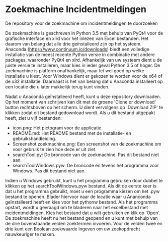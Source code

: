 # Zoekmachine Incidentmeldingen
De repository voor de zoekmachine om incidentmeldingen te doorzoeken

De zoekmachine is geschreven in Python 3.5 met behulp van PyQt4 voor de grafische interface en xlrd voor het inlezen van Excel bestanden. Het daarom van belang dat alle drie geïnstalleerd zijn op het systeem.
Anaconda (https://www.continuum.io/downloads) biedt een volledige installatie van de meest recente Python versie in combinatie met andere packages, waaronder PyQt4 en xlrd. Afhankelijk van uw systeem dient u de juiste versie te installeren, maar kies in ieder geval Python 3.5 of hoger. De zoekmachine is platform onafhankelijk, maar let wel goed op welke installatie u kiest. Voor Windows dient er gekozen te worden voor de x64 of de x32 installatie. Daarnaast is het van belang dat u Anaconda installeert op een locatie die u later makkelijk terug kunt vinden.

Nadat u Anaconda geïnstalleerd heeft, kunt u deze repository downloaden. Op het moment van schrijven kan dit met de groene 'Clone or download' button rechtsboven op het scherm. U dient vervolgens op 'Download ZIP' te klikken zodat dit bestand gedownload wordt. Als u dit bestand uitgepakt heeft, ziet u vijf bestanden:
- icon.png:   Het pictogram voor de applicatie.
- README.md:  Het README bestand met de installatie- en gebruikshandleiding.
- Screenshot zoekmachine.png: Een screenshot van de zoekmachine om voor gebruik te zien hoe deze er uit ziet.
- searchTool.py: De broncode van de zoekmachine. Pas dit bestand niet aan.
- searchToolWindows.pyw: De broncode en tevens het programma voor Windows. Pas dit bestand niet aan.

Indien u Windows gebruikt, kunt u het programma gebruiken door dubbel te klikken op het searchToolWindows.pyw bestand. Als dit de eerste keer is dat u het programma gebruikt, moet u een programma kiezen om het .pyw bestand te openen. Blader hiervoor naar de locatie waar u Ananconda geïnstalleerd heeft en kies voor het pythonw bestand.
Als het programma opstart, wordt u gevraagd om te bladeren naar het excelbestand met incidentmeldingen. Kies het bestand dat u wilt gebruiken en klik op 'Open'.
De zoekmachine heeft nu het bestand geopend en u kunt met behulp van de drie bovenstaande velden zoektermen invoeren. Voor de velden twee en drie kunt een Boolean zoekwaarde ingeven om uw zoekopdracht nauwkeuriger te maken.
